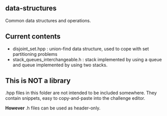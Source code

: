 ## data-structures
Common data structures and operations.

## Current contents

* disjoint_set.hpp : union-find data structure, used to cope with set partitioning problems
* stack_queues_interchangeable.h : stack implemented by using a queue and queue implemented by using two stacks.
  
## This is NOT a library
.hpp files in this folder are not intended to be included somewhere. They contain snippets, easy to copy-and-paste into the challenge editor.

__However__ .h files can be used as header-only.
